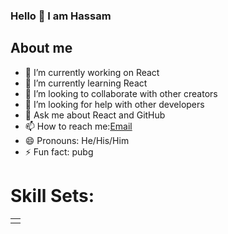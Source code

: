 ### Hello 👋 I am Hassam

## About me

- 🔭 I’m currently working on React
- 🌱 I’m currently learning React
- 👯 I’m looking to collaborate with other creators 
- 🤔 I’m looking for help with other developers
- 💬 Ask me about React and GitHub
- 📫 How to reach me:[Email](hassamahamd310@gmail.com)
- 😄 Pronouns: He/His/Him
- ⚡ Fun fact: pubg

# Skill Sets:

<table>
  <tr>
    <td>
      <img src=" />
    </td>
  </tr>
</table>
